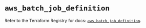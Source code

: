# `aws_batch_job_definition`

Refer to the Terraform Registry for docs: [`aws_batch_job_definition`](https://registry.terraform.io/providers/hashicorp/aws/5.84.0/docs/resources/batch_job_definition).
